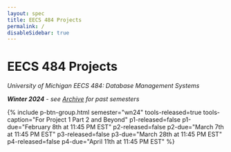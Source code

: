 ```yaml
---
layout: spec
title: EECS 484 Projects
permalink: /
disableSidebar: true
---
```


# EECS 484 Projects

_University of Michigan EECS 484: Database Management Systems_

_**Winter 2024** - see [Archive](/archive) for past semesters_

{% include p-btn-group.html semester="wn24"
tools-released=true tools-caption="For Project 1 Part 2 and Beyond" 
p1-released=false p1-due="February 8th at 11:45 PM EST" 
p2-released=false p2-due="March 7th at 11:45 PM EST"
p3-released=false p3-due="March 28th at 11:45 PM EST"
p4-released=false p4-due="April 11th at 11:45 PM EST" %}

